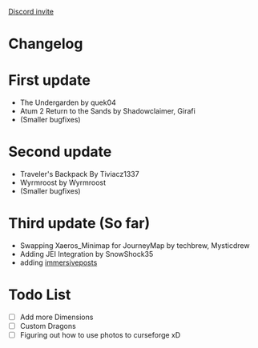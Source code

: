 [Discord invite](https://discord.gg/tGyZvxcpPb)

# Changelog

# First update
- The Undergarden by quek04
- Atum 2 Return to the Sands by Shadowclaimer, Girafi
- (Smaller bugfixes)

# Second update
- Traveler's Backpack By Tiviacz1337
- Wyrmroost by Wyrmroost
- (Smaller bugfixes)

# Third update (So far)
- Swapping Xaeros_Minimap for JourneyMap by techbrew, Mysticdrew
- Adding JEI Integration by SnowShock35
- adding [immersiveposts](https://www.curseforge.com/minecraft/mc-mods/immersiveposts)



# Todo List
- [ ] Add more Dimensions
- [ ] Custom Dragons
- [ ] Figuring out how to use photos to curseforge xD
